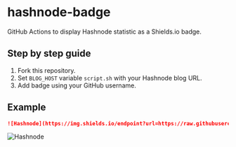 # hashnode-badge
GitHub Actions to display Hashnode statistic as a Shields.io badge.

## Step by step guide

1. Fork this repository.
2. Set `BLOG_HOST` variable `script.sh` with your Hashnode blog URL.
3. Add badge using your GitHub username.

## Example

```markdown
![Hashnode](https://img.shields.io/endpoint?url=https://raw.githubusercontent.com/YOUR_USERNAME/hashnode-badge/main/badge.json)
```

![Hashnode](https://img.shields.io/endpoint?url=https://raw.githubusercontent.com/namitoyokota/hashnode-badge/main/badge.json)
